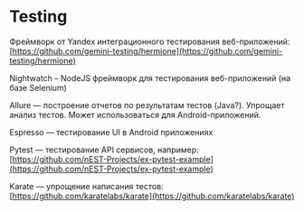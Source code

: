 # Testing

Фреймворк от Yandex интеграционного тестирования веб-приложений: [https://github.com/gemini-testing/hermione](https://github.com/gemini-testing/hermione)

Nightwatch – NodeJS фреймворк для тестирования веб-приложений (на базе Selenium)

Allure — построение отчетов по результатам тестов (Java?). Упрощает анализ тестов. Может использоваться для Android-приложений.

Espresso — тестирование UI в Android приложениях

Pytest — тестирование API сервисов, например: [https://github.com/nEST-Projects/ex-pytest-example](https://github.com/nEST-Projects/ex-pytest-example)

Karate — упрощение написания тестов: [https://github.com/karatelabs/karate](https://github.com/karatelabs/karate)
